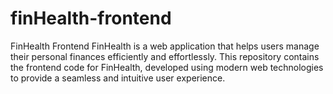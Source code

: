 # finHealth-frontend
FinHealth Frontend FinHealth is a web application that helps users manage their personal finances efficiently and effortlessly. This repository contains the frontend code for FinHealth, developed using modern web technologies to provide a seamless and intuitive user experience.
